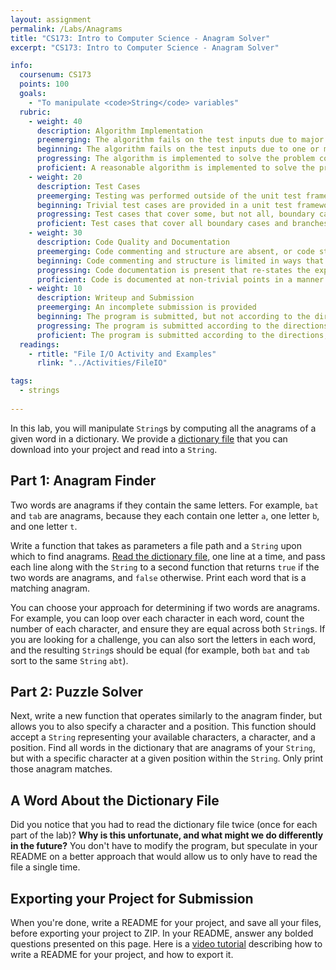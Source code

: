 ```yaml
---
layout: assignment
permalink: /Labs/Anagrams
title: "CS173: Intro to Computer Science - Anagram Solver"
excerpt: "CS173: Intro to Computer Science - Anagram Solver"

info:
  coursenum: CS173
  points: 100
  goals:
    - "To manipulate <code>String</code> variables"
  rubric:
    - weight: 40
      description: Algorithm Implementation
      preemerging: The algorithm fails on the test inputs due to major issues, or the program fails to compile and/or run
      beginning: The algorithm fails on the test inputs due to one or more minor issues
      progressing: The algorithm is implemented to solve the problem correctly according to given test inputs, but would fail if executed in a general case due to a minor issue or omission in the algorithm design or implementation
      proficient: A reasonable algorithm is implemented to solve the problem which correctly solves the problem according to the given test inputs, and would be reasonably expected to solve the problem in the general case
    - weight: 20
      description: Test Cases
      preemerging: Testing was performed outside of the unit test framework, or not performed at all
      beginning: Trivial test cases are provided in a unit test framework
      progressing: Test cases that cover some, but not all, boundary cases and branches of the program are provided
      proficient: Test cases that cover all boundary cases and branches of the program are provided
    - weight: 30
      description: Code Quality and Documentation
      preemerging: Code commenting and structure are absent, or code structure departs significantly from best practice, and/or the code departs significantly from the style guide
      beginning: Code commenting and structure is limited in ways that reduce the readability of the program, and/or there are minor departures from the style guide
      progressing: Code documentation is present that re-states the explicit code definitions, and/or code is written that mostly adheres to the style guide
      proficient: Code is documented at non-trivial points in a manner that enhances the readability of the program, and code is written according to the style guide
    - weight: 10
      description: Writeup and Submission
      preemerging: An incomplete submission is provided
      beginning: The program is submitted, but not according to the directions in one or more ways (for example, because it is lacking a readme writeup)
      progressing: The program is submitted according to the directions with a minor omission or correction needed
      proficient: The program is submitted according to the directions, including a readme writeup describing the solution  
  readings:
    - rtitle: "File I/O Activity and Examples"
      rlink: "../Activities/FileIO"    

tags:
  - strings
  
---
```


In this lab, you will manipulate `String`s by computing all the anagrams of a given word in a dictionary.  We provide a [dictionary file](https://raw.githubusercontent.com/dwyl/english-words/master/words_alpha.txt) that you can download into your project and read into a `String`.  

## Part 1: Anagram Finder

Two words are anagrams if they contain the same letters.  For example, `bat` and `tab` are anagrams, because they each contain one letter `a`, one letter `b`, and one letter `t`.

Write a function that takes as parameters a file path and a `String` upon which to find anagrams.  [Read the dictionary file](../Activities/FileIO), one line at a time, and pass each line along with the `String` to a second function that returns `true` if the two words are anagrams, and `false` otherwise.  Print each word that is a matching anagram.

You can choose your approach for determining if two words are anagrams.  For example, you can loop over each character in each word, count the number of each character, and ensure they are equal across both `String`s.  If you are looking for a challenge, you can also sort the letters in each word, and the resulting `String`s should be equal (for example, both `bat` and `tab` sort to the same `String` `abt`).

## Part 2: Puzzle Solver

Next, write a new function that operates similarly to the anagram finder, but allows you to also specify a character and a position.  This function should accept a `String` representing your available characters, a character, and a position.  Find all words in the dictionary that are anagrams of your `String`, but with a specific character at a given position within the `String`.  Only print those anagram matches.

## A Word About the Dictionary File

Did you notice that you had to read the dictionary file twice (once for each part of the lab)?  **Why is this unfortunate, and what might we do differently in the future?**  You don't have to modify the program, but speculate in your README on a better approach that would allow us to only have to read the file a single time.

## Exporting your Project for Submission

When you're done, write a README for your project, and save all your files, before exporting your project to ZIP.  In your README, answer any bolded questions presented on this page.  Here is a [video tutorial](../Modules/IDE/Module2) describing how to write a README for your project, and how to export it.
